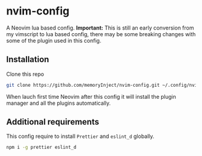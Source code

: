 # nvim-config

A Neovim lua based config. **Important:** This is still an early conversion from my vimscript
to lua based config, there may be some breaking changes with some of the plugin used in this 
config. 


## Installation

Clone this repo

```bash
git clone https://github.com/memoryInject/nvim-config.git ~/.config/nvim
```

When lauch first time Neovim after this config it will install the plugin manager and 
all the plugins automatically.
## Additional requirements
This config require to install `Prettier` and `eslint_d` globally.
```bash
npm i -g prettier eslint_d 
```
